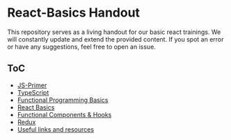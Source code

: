 # React-Basics Handout

This repository serves as a living handout for our basic react trainings.
We will constantly update and extend the provided content.
If you spot an error or have any suggestions, feel free to open an issue.

## ToC

* [JS-Primer](./JS-primer.md)
* [TypeScript](./TypeScript.md)
* [Functional Programming Basics](./functional-programming-basics.md)
* [React Basics](./React.md)
* [Functional Components & Hooks](./functional-components-and-hooks.md)
* [Redux](./redux.md)
* [Useful links and resources](./useful-links.md)
